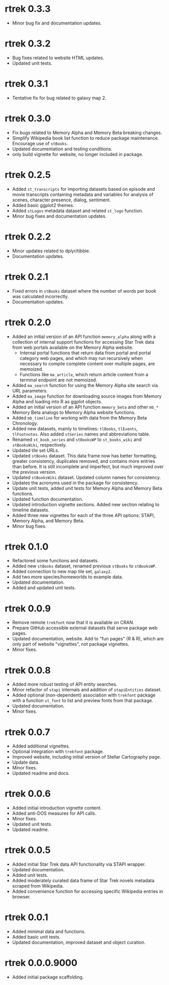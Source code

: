 # rtrek 0.3.3

* Minor bug fix and documentation updates.

# rtrek 0.3.2

* Bug fixes related to website HTML updates.
* Updated unit tests.

# rtrek 0.3.1

* Tentative fix for bug related to galaxy map 2.

# rtrek 0.3.0

* Fix bugs related to Memory Alpha and Memory Beta breaking changes.
* Simplify Wikipedia book list function to reduce package maintenance. Encourage use of `stBooks`.
* Updated documentation and testing conditions.
* only build vignette for website, no longer included in package.

# rtrek 0.2.5

* Added `st_transcripts` for importing datasets based on episode and movie transcripts containing metadata and variables for analysis of scenes, character presence, dialog, sentiment.
* Added basic ggplot2 themes.
* Added `stLogos` metadata dataset and related `st_logo` function.
* Minor bug fixes and documentation updates.

# rtrek 0.2.2

* Minor updates related to dplyr/tibble.
* Documentation updates.

# rtrek 0.2.1

* Fixed errors in `stBooks` dataset where the number of words per book was calculated incorrectly.
* Documentation updates.

# rtrek 0.2.0

* Added an initial version of an API function `memory_alpha` along with a collection of internal support functions for accessing Star Trek data from web portals available on the Memory Alpha website.
    * Internal portal functions that return data from portal and portal category web pages, and which may run recursively when necessary to compile complete content over multiple pages, are memoized. 
    * Functions like `ma_article`, which return article content from a terminal endpoint are not memoized.
* Added `ma_search` function for using the Memory Alpha site search via URL parameters.
* Added `ma_image` function for downloading source images from Memory Alpha and loading into R as ggplot objects.
* Added an initial version of an API function `memory_beta` and other `mb_*` Memory Beta analogs to Memory Alpha website functions.
* Added `mb_timeline` for working with data from the Memory Beta Chronology.
* Added new datasets, mainly to timelines: `tlBooks`, `tlEvents`, `tlFootnotes`. Also added `stSeries` names and abbreviations table.
* Renamed `st_book_series` and `stBooksWP` to `st_books_wiki` and `stBooksWiki`, respectively.
* Updated tile set URLs.
* Updated `stBooks` dataset. This data frame now has better formatting, greater consistency, duplicates removed, and contains more entries than before. It is still incomplete and imperfect, but much improved over the previous version.
* Updated `stBooksWiki` dataset. Updated column names for consistency.
* Updates the acronyms used in the package for consistency.
* Update unit tests, added unit tests for Memory Alpha  and Memory Beta functions.
* Updated function documentation.
* Updated introduction vignette sections. Added new section relating to timeline datasets.
* Added three new vignettes for each of the three API options: STAPI, Memory Alpha, and Memory Beta.
* Minor bug fixes.

# rtrek 0.1.0

* Refactored some functions and datasets.
* Added new `stBooks` dataset, renamed previous `stBooks` to `stBooksWP`.
* Added connection to new map tile set, `galaxy2`.
* Add two more species/homeworlds to example data.
* Updated documentation.
* Added and updated unit tests.

# rtrek 0.0.9

* Remove remote `trekfont` now that it is available on CRAN.
* Prepare GitHub accessible external datasets that serve package web pages.
* Updated documentation, website. Add to "fun pages" (R & R), which are only part of website "vignettes", not package vignettes.
* Minor fixes.

# rtrek 0.0.8

* Added more robust testing of API entity searches.
* Minor refactor of `stapi` internals and addition of `stapiEntities` dataset.
* Added optional (non-dependent) association with `trekfont` package with a function `st_font` to list and preview fonts from that package.
* Updated documentation.
* Minor fixes.

# rtrek 0.0.7

* Added additional vignettes.
* Optional integration with `trekfont` package.
* Improved website, including initial version of Stellar Cartography page.
* Update data.
* Minor fixes.
* Updated readme and docs.

# rtrek 0.0.6

* Added initial introduction vignette content.
* Added anti-DOS measures for API calls.
* Minor fixes.
* Updated unit tests.
* Updated readme.

# rtrek 0.0.5

* Added initial Star Trek data API functionality via STAPI wrapper.
* Updated documentation.
* Added unit tests.
* Added moderately curated data frame of Star Trek novels metadata scraped from Wikipedia.
* Added convenience function for accessing specific Wikipedia entries in browser.

# rtrek 0.0.1

* Added minimal data and functions.
* Added basic unit tests.
* Updated documentation, improved dataset and object curation.

# rtrek 0.0.0.9000

* Added initial package scaffolding.
